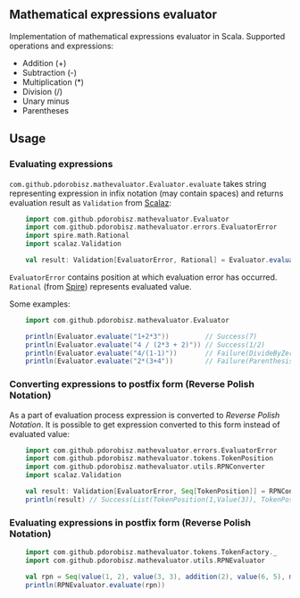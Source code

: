 ## Mathematical expressions evaluator
Implementation of mathematical expressions evaluator in Scala.
Supported operations and expressions:
* Addition (+)
* Subtraction (-)
* Multiplication (*)
* Division (/)
* Unary minus
* Parentheses

## Usage
### Evaluating expressions
`com.github.pdorobisz.mathevaluator.Evaluator.evaluate` takes string representing expression in infix notation (may contain spaces) and returns
evaluation result as `Validation` from [Scalaz](https://github.com/scalaz/scalaz):
```scala
    import com.github.pdorobisz.mathevaluator.Evaluator
    import com.github.pdorobisz.mathevaluator.errors.EvaluatorError
    import spire.math.Rational
    import scalaz.Validation

    val result: Validation[EvaluatorError, Rational] = Evaluator.evaluate("1+2*3")
```

`EvaluatorError` contains position at which evaluation error has occurred. `Rational` (from [Spire](https://github.com/non/spire))
represents evaluated value.

Some examples:
```scala
    import com.github.pdorobisz.mathevaluator.Evaluator

    println(Evaluator.evaluate("1+2*3"))         // Success(7)
    println(Evaluator.evaluate("4 / (2*3 + 2)")) // Success(1/2)
    println(Evaluator.evaluate("4/(1-1)"))       // Failure(DivideByZero(1))
    println(Evaluator.evaluate("2*(3+4"))        // Failure(ParenthesisNotMatched(2))
```

### Converting expressions to postfix form (**Reverse Polish Notation**)
As a part of evaluation process expression is converted to *Reverse Polish Notation*. It is possible to get expression converted to
this form instead of evaluated value:
```scala
    import com.github.pdorobisz.mathevaluator.errors.EvaluatorError
    import com.github.pdorobisz.mathevaluator.tokens.TokenPosition
    import com.github.pdorobisz.mathevaluator.utils.RPNConverter
    import scalaz.Validation

    val result: Validation[EvaluatorError, Seq[TokenPosition]] = RPNConverter.convert("(3+7)*2")
    println(result) // Success(List(TokenPosition(1,Value(3)), TokenPosition(3,Value(7)), TokenPosition(2,Operator(Addition)), TokenPosition(6,Value(2)), TokenPosition(5,Operator(Multiplication))))
```

### Evaluating expressions in postfix form (**Reverse Polish Notation**)
```scala
    import com.github.pdorobisz.mathevaluator.tokens.TokenFactory._
    import com.github.pdorobisz.mathevaluator.utils.RPNEvaluator

    val rpn = Seq(value(1, 2), value(3, 3), addition(2), value(6, 5), multiplication(5)) // (2+3)*5
    println(RPNEvaluator.evaluate(rpn))
```
